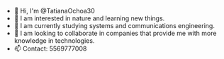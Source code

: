 - 👋 Hi, I'm @TatianaOchoa30
- 👀 I am interested in nature and learning new things.
- 🌱 I am currently studying systems and communications engineering.
- 💞️ I am looking to collaborate in companies that provide me with more knowledge in technologies.
- 📫 Contact: 5569777008
